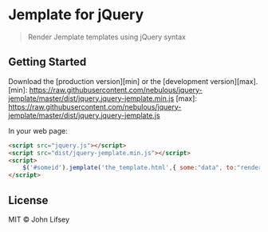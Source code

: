 # Jemplate for jQuery

> Render Jemplate templates using jQuery syntax


## Getting Started

Download the [production version][min] or the [development version][max].
[min]: https://raw.githubusercontent.com/nebulous/jquery-jemplate/master/dist/jquery.jquery-jemplate.min.js
[max]: https://raw.githubusercontent.com/nebulous/jquery-jemplate/master/dist/jquery.jquery-jemplate.js

In your web page:

```html
<script src="jquery.js"></script>
<script src="dist/jquery-jemplate.min.js"></script>
<script>
	$('#someid').jemplate('the_template.html',{ some:"data", to:"render", in:['the','template'] });
</script>
```


## License

MIT © John Lifsey
